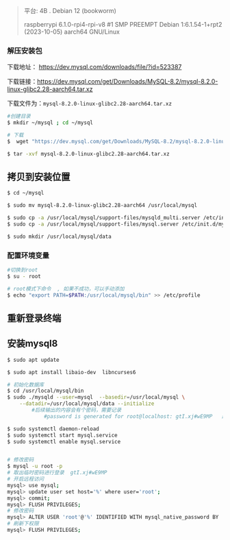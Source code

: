 >平台:  4B . Debian 12 (bookworm)
>
>raspberrypi 6.1.0-rpi4-rpi-v8 #1 SMP PREEMPT Debian 1:6.1.54-1+rpt2 (2023-10-05) aarch64 GNU/Linux



### 解压安装包

下载地址： https://dev.mysql.com/downloads/file/?id=523387

下载链接：https://dev.mysql.com/get/Downloads/MySQL-8.2/mysql-8.2.0-linux-glibc2.28-aarch64.tar.xz

下载文件为：`mysql-8.2.0-linux-glibc2.28-aarch64.tar.xz`

```bash
#创建目录
$ mkdir ~/mysql ; cd ~/mysql

# 下载
$  wget "https://dev.mysql.com/get/Downloads/MySQL-8.2/mysql-8.2.0-linux-glibc2.28-aarch64.tar.xz"

$ tar -xvf mysql-8.2.0-linux-glibc2.28-aarch64.tar.xz
```



## 拷贝到安装位置

```bash
$ cd ~/mysql 

$ sudo mv mysql-8.2.0-linux-glibc2.28-aarch64 /usr/local/mysql

$ sudo cp -a /usr/local/mysql/support-files/mysqld_multi.server /etc/init.d/mysqld_multi
$ sudo cp -a /usr/local/mysql/support-files/mysql.server /etc/init.d/mysql

$ sudo mkdir /usr/local/mysql/data
```



### 配置环境变量

```bash
#切换到root
$ su - root 

# root模式下命令  , 如果不成功，可以手动添加
$ echo "export PATH=$PATH:/usr/local/mysql/bin" >> /etc/profile
```



## 重新登录终端



## 安装mysql8

```bash
$ sudo apt update 

$ sudo apt install libaio-dev  libncurses6

# 初始化数据库
$ cd /usr/local/mysql/bin 
$ sudo ./mysqld --user=mysql  --basedir=/usr/local/mysql \
	--datadir=/usr/local/mysql/data --initialize
		#后续输出的内容会有个密码，需要记录   
			#password is generated for root@localhost: gtI.xj#wE9MP   最后这个就是密码

$ sudo systemctl daemon-reload 
$ sudo systemctl start mysql.service 
$ sudo systemctl enable mysql.service 


# 修改密码
$ mysql -u root -p 
# 取出临时密码进行登录  gtI.xj#wE9MP
# 开启远程访问
mysql> use mysql;
mysql> update user set host='%' where user='root';
mysql> commit;
mysql> FLUSH PRIVILEGES;
# 修改密码
mysql> ALTER USER 'root'@'%' IDENTIFIED WITH mysql_native_password BY '12345678';
# 刷新下权限
mysql> FLUSH PRIVILEGES;
```

